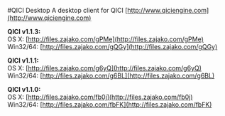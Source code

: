 #QICI Desktop
A desktop client for QICI [http://www.qiciengine.com](http://www.qiciengine.com)


**QICI v1.1.3:**  
OS X: 		[http://files.zajako.com/gPMe](http://files.zajako.com/gPMe)  
Win32/64:	[http://files.zajako.com/gQGy](http://files.zajako.com/gQGy)

**QICI v1.1.1:**  
OS X: 		[http://files.zajako.com/g6yQ](http://files.zajako.com/g6yQ)  
Win32/64:	[http://files.zajako.com/g6BL](http://files.zajako.com/g6BL)

**QICI v1.1.0:**  
OS X:		[http://files.zajako.com/fb0j](http://files.zajako.com/fb0j)  
Win32/64:	[http://files.zajako.com/fbFK](http://files.zajako.com/fbFK)
